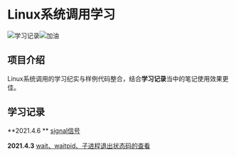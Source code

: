 # Linux系统调用学习

![学习记录](https://ae01.alicdn.com/kf/Ua0688fd0dbaf4880bb077f25d835f358m.jpg)![加油](https://ae01.alicdn.com/kf/Uaa6ab921383b4e2590746c6beb6382580.jpg)

## 项目介绍

Linux系统调用的学习纪实与样例代码整合，结合**学习记录**当中的笔记使用效果更佳。

## 学习记录

**2021.4.6 **  [signal信号](https://github.com/fjnucym/LinuxSystemCallDemo/blob/master/article/signal.md)  

**2021.4.3**   [wait、waitpid、子进程退出状态码的查看](https://github.com/fjnucym/LinuxSystemCallDemo/blob/master/project/wait_waitpid_demo.cpp)



